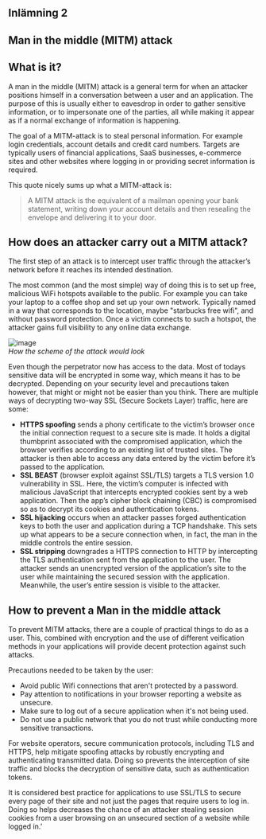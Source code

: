 ## Inlämning 2

## Man in the middle (MITM) attack

## What is it?

A man in the middle (MITM) attack is a general term for when an attacker positions himself in a conversation between a user and an application. The purpose of this is usually either to eavesdrop in order to gather sensitive information, or to impersonate one of the parties, all while making it appear as if a normal exchange of information is happening.

The goal of a MITM-attack is to steal personal information. For example login credentials, account details and credit card numbers. Targets are typically users of financial applications, SaaS businesses, e-commerce sites and other websites where logging in or providing secret information is required.

This quote nicely sums up what a MITM-attack is:
> A MITM attack is the equivalent of a mailman opening your bank statement, writing down your account details and then resealing the envelope and delivering it to your door.

## How does an attacker carry out a MITM attack?

The first step of an attack is to intercept user traffic through the attacker’s network before it reaches its intended destination.

The most common (and the most simple) way of doing this is to set up free, malicious WiFi hotspots available to the public. For example you can take your laptop to a coffee shop and set up your own network. Typically named in a way that corresponds to the location, maybe "starbucks free wifi", and without password protection. Once a victim connects to such a hotspot, the attacker gains full visibility to any online data exchange.


![image](https://user-images.githubusercontent.com/69190482/118667761-8ff47d00-b7f4-11eb-9fd8-72e5679f0da0.png)  
*How the scheme of the attack would look*  

Even though the perpetrator now has access to the data. Most of todays sensitive data will be encrypted in some way, which means it has to be decrypted. Depending on your security level and precautions taken however, that might or might not be easier than you think. There are multiple ways of decrypting two-way SSL (Secure Sockets Layer) traffic, here are some:  
- **HTTPS spoofing** sends a phony certificate to the victim’s browser once the initial connection request to a secure site is made. It holds a digital thumbprint associated with the compromised application, which the browser verifies according to an existing list of trusted sites. The attacker is then able to access any data entered by the victim before it’s passed to the application.
- **SSL BEAST** (browser exploit against SSL/TLS) targets a TLS version 1.0 vulnerability in SSL. Here, the victim’s computer is infected with malicious JavaScript that intercepts encrypted cookies sent by a web application. Then the app’s cipher block chaining (CBC) is compromised so as to decrypt its cookies and authentication tokens.
- **SSL hijacking** occurs when an attacker passes forged authentication keys to both the user and application during a TCP handshake. This sets up what appears to be a secure connection when, in fact, the man in the middle controls the entire session.
- **SSL stripping** downgrades a HTTPS connection to HTTP by intercepting the TLS authentication sent from the application to the user. The attacker sends an unencrypted version of the application’s site to the user while maintaining the secured session with the application. Meanwhile, the user’s entire session is visible to the attacker.


## How to prevent a Man in the middle attack

To prevent MITM attacks, there are a couple of practical things to do as a user. This, combined with encryption and the use of different veification methods in your applications will provide decent protection against such attacks.

Precautions needed to be taken by the user:  
- Avoid public Wifi connections that aren't protected by a password. 
- Pay attention to notifications in your browser reporting a website as unsecure.
- Make sure to log out of a secure application when it's not being used.
- Do not use a public network that you do not trust while conducting more sensitive transactions.
  
For website operators, secure communication protocols, including TLS and HTTPS, help mitigate spoofing attacks by robustly encrypting and authenticating transmitted data. Doing so prevents the interception of site traffic and blocks the decryption of sensitive data, such as authentication tokens.

It is considered best practice for applications to use SSL/TLS to secure every page of their site and not just the pages that require users to log in. Doing so helps decreases the chance of an attacker stealing session cookies from a user browsing on an unsecured section of a website while logged in.’  
